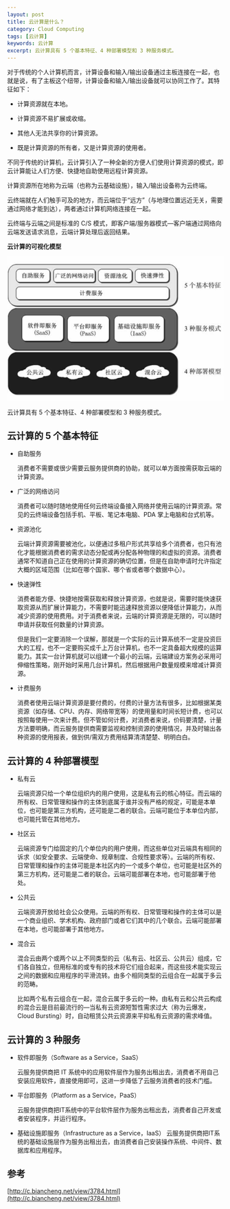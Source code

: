 ```yaml
---
layout: post
title: 云计算是什么？
category: Cloud Computing
tags: [云计算]
keywords: 云计算
excerpt: 云计算具有 5 个基本特征、4 种部署模型和 3 种服务模式。
---
```


对于传统的个人计算机而言，计算设备和输入/输出设备通过主板连接在一起，也就是说，有了主板这个纽带，计算设备和输入/输出设备就可以协同工作了。其特征如下：

* 计算资源就在本地。

* 计算资源不易扩展或收缩。

* 其他人无法共享你的计算资源。

* 既是计算资源的所有者，又是计算资源的使用者。

不同于传统的计算机，云计算引入了一种全新的方便人们使用计算资源的模式，即云计算能让人们方便、快捷地自助使用远程计算资源。

计算资源所在地称为云端（也称为云基础设施），输入/输出设备称为云终端。

云终端就在人们触手可及的地方，而云端位于“远方”（与地理位置远近无关，需要通过网络才能到达），两者通过计算机网络连接在一起。

云终端与云端之间是标准的 C/S 模式，即客户端/服务器模式—客户端通过网络向云端发送请求消息，云端计算处理后返回结果。

**云计算的可视化模型**

![](/assets/images/2020/cloud_computing_visual_model.jpg)

云计算具有 5 个基本特征、4 种部署模型和 3 种服务模式。

## 云计算的 5 个基本特征

* 自助服务

  消费者不需要或很少需要云服务提供商的协助，就可以单方面按需获取云端的计算资源。

* 广泛的网络访问

  消费者可以随时随地使用任何云终端设备接入网络并使用云端的计算资源。常见的云终端设备包括手机、平板、笔记本电脑、PDA 掌上电脑和台式机等。

* 资源池化

  云端计算资源需要被池化，以便通过多租户形式共享给多个消费者，也只有池化才能根据消费者的需求动态分配或再分配各种物理的和虚拟的资源。消费者通常不知道自己正在使用的计算资源的确切位置，但是在自助申请时允许指定大概的区域范围（比如在哪个国家、哪个省或者哪个数据中心）。

* 快速弹性

  消费者能方便、快捷地按需获取和释放计算资源，也就是说，需要时能快速获取资源从而扩展计算能力，不需要时能迅速释放资源以便降低计算能力，从而减少资源的使用费用。对于消费者来说，云端的计算资源是无限的，可以随时申请并获取任何数量的计算资源。

  但是我们一定要消除一个误解，那就是一个实际的云计算系统不一定是投资巨大的工程，也不一定要购买成千上万台计算机，也不一定具备超大规模的运算能力。其实一台计算机就可以组建一个最小的云端，云端建设方案务必采用可伸缩性策略，刚开始时采用几台计算机，然后根据用户数量规模来增减计算资源。

* 计费服务

  消费者使用云端计算资源是要付费的，付费的计量方法有很多，比如根据某类资源（如存储、CPU、内存、网络带宽等）的使用量和时间长短计费，也可以按照每使用一次来计费。但不管如何计费，对消费者来说，价码要清楚，计量方法要明确，而云服务提供商需要监视和控制资源的使用情况，并及时输出各种资源的使用报表，做到供/需双方费用结算清清楚楚、明明白白。

## 云计算的 4 种部署模型

* 私有云

  云端资源只给一个单位组织内的用户使用，这是私有云的核心特征。而云端的所有权、日常管理和操作的主体到底属于谁并没有严格的规定，可能是本单位，也可能是第三方机构，还可能是二者的联合。云端可能位于本单位内部，也可能托管在其他地方。

* 社区云

  云端资源专门给固定的几个单位内的用户使用，而这些单位对云端具有相同的诉求（如安全要求、云端使命、规章制度、合规性要求等）。云端的所有权、日常管理和操作的主体可能是本社区内的一个或多个单位，也可能是社区外的第三方机构，还可能是二者的联合。云端可能部署在本地，也可能部署于他处。

* 公共云

  云端资源开放给社会公众使用。云端的所有权、日常管理和操作的主体可以是一个商业组织、学术机构、政府部门或者它们其中的几个联合。云端可能部署在本地，也可能部署于其他地方。

* 混合云

  混合云由两个或两个以上不同类型的云（私有云、社区云、公共云）组成，它们各自独立，但用标准的或专有的技术将它们组合起来，而这些技术能实现云之间的数据和应用程序的平滑流转。由多个相同类型的云组合在一起属于多云的范畴。

  比如两个私有云组合在一起，混合云属于多云的一种。由私有云和公共云构成的混合云是目前最流行的—当私有云资源短暂性需求过大（称为云爆发，Cloud Bursting）时，自动租赁公共云资源来平抑私有云资源的需求峰值。

## 云计算的 3 种服务

* 软件即服务（Software as a Service，SaaS）

  云服务提供商把 IT 系统中的应用软件层作为服务出租出去，消费者不用自己安装应用软件，直接使用即可，这进一步降低了云服务消费者的技术门槛。

* 平台即服务（Platform as a Service，PaaS）

  云服务提供商把IT系统中的平台软件层作为服务出租出去，消费者自己开发或者安装程序，并运行程序。

* 基础设施即服务（Infrastructure as a Service，IaaS）
  云服务提供商把IT系统的基础设施层作为服务出租出去，由消费者自己安装操作系统、中间件、数据库和应用程序。

## 参考

[http://c.biancheng.net/view/3784.html](http://c.biancheng.net/view/3784.html)
